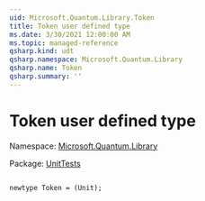 ```yaml
---
uid: Microsoft.Quantum.Library.Token
title: Token user defined type
ms.date: 3/30/2021 12:00:00 AM
ms.topic: managed-reference
qsharp.kind: udt
qsharp.namespace: Microsoft.Quantum.Library
qsharp.name: Token
qsharp.summary: ''
---
```


# Token user defined type

Namespace: [Microsoft.Quantum.Library](xref:Microsoft.Quantum.Library)

Package: [UnitTests](https://nuget.org/packages/UnitTests)




```qsharp

newtype Token = (Unit);
```

